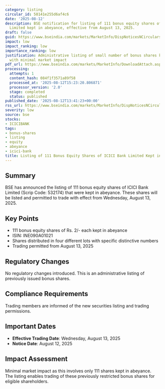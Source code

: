 ```yaml
---
category: listing
circular_id: 58141e255d6af4c6
date: '2025-08-12'
description: BSE notification for listing of 111 bonus equity shares of ICICI Bank
  Limited kept in abeyance, effective from August 13, 2025.
draft: false
guid: https://www.bseindia.com/markets/MarketInfo/DispNoticesNCirculars.aspx?Noticeid={53105F7D-3E3F-49C1-BCAA-5ACE09CBCD34}&noticeno=20250812-38&dt=08/12/2025&icount=38&totcount=39&flag=0
impact: low
impact_ranking: low
importance_ranking: low
justification: Administrative listing of small number of bonus shares kept in abeyance
  with minimal market impact
pdf_url: https://www.bseindia.com/markets/MarketInfo/DownloadAttach.aspx?id=20250812-38&attachedId=
processing:
  attempts: 1
  content_hash: 084f1f3571a89f58
  processed_at: '2025-08-12T15:23:20.806871'
  processor_version: '2.0'
  stage: completed
  status: published
published_date: '2025-08-12T13:41:23+00:00'
rss_url: https://www.bseindia.com/markets/MarketInfo/DispNoticesNCirculars.aspx?Noticeid={53105F7D-3E3F-49C1-BCAA-5ACE09CBCD34}&noticeno=20250812-38&dt=08/12/2025&icount=38&totcount=39&flag=0
severity: low
source: bse
stocks:
- ICICIBANK
tags:
- bonus-shares
- listing
- equity
- abeyance
- icici-bank
title: Listing of 111 Bonus Equity Shares of ICICI Bank Limited Kept in Abeyance
---
```


## Summary

BSE has announced the listing of 111 bonus equity shares of ICICI Bank Limited (Scrip Code: 532174) that were kept in abeyance. These shares will be listed and permitted to trade with effect from Wednesday, August 13, 2025.

## Key Points

- 111 bonus equity shares of Rs. 2/- each kept in abeyance
- ISIN: INE090A01021
- Shares distributed in four different lots with specific distinctive numbers
- Trading permitted from August 13, 2025

## Regulatory Changes

No regulatory changes introduced. This is an administrative listing of previously issued bonus shares.

## Compliance Requirements

Trading members are informed of the new securities listing and trading permissions.

## Important Dates

- **Effective Trading Date**: Wednesday, August 13, 2025
- **Notice Date**: August 12, 2025

## Impact Assessment

Minimal market impact as this involves only 111 shares kept in abeyance. The listing enables trading of these previously restricted bonus shares for eligible shareholders.